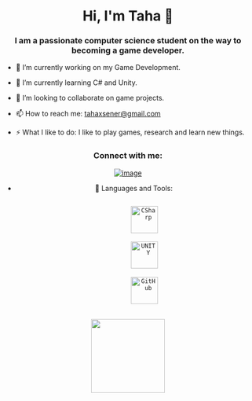 <h1 align="center">Hi, I'm Taha 👋</h1>
<h3 align="center">I am a passionate computer science student on the way to becoming a game developer.</h3>

- 🔭 I’m currently working on my Game Development.

- 🌱 I’m currently learning C# and Unity.

- 👯 I’m looking to collaborate on game projects.

- 📫 How to reach me: tahaxsener@gmail.com

- ⚡ What I like to do: I like to play games, research and learn new things.

<h3 align="center">Connect with me:</h3>
<div align="center">

[![image](https://img.shields.io/badge/LinkedIn-0077B5?style=for-the-badge&logo=linkedin&logoColor=white)](https://www.linkedin.com/in/ahmettahasener/)
  


- 🌱 Languages and Tools:

    <div>
        <code>
        <img src="https://img.shields.io/badge/c%23-%23239120.svg?style=for-the-badge&logo=c-sharp&logoColor=white)" alt="CSharp" title="CSharp" height="55" />
        </code>
        <code>
        <img src="https://img.shields.io/badge/unity-%23000000.svg?style=for-the-badge&logo=unity&logoColor=white" alt="UNITY" title="UNITY" height="55" />
        </code>
        <code>
        <img src="https://img.shields.io/badge/GitHub-282C34?logo=GitHub" alt="GitHub" title="GitHub" height="55" />
        </code>
        
<p align= "center">
  <img height= "150" src="https://github-readme-stats.vercel.app/api?username=ahmettahasener&show_icons=true&theme=bear" />
</p>
